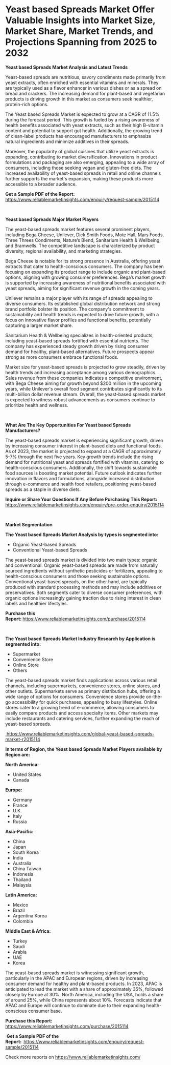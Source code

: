 <p><h1>Yeast based Spreads Market Offer Valuable Insights into Market Size, Market Share, Market Trends, and Projections Spanning from 2025 to 2032</h1></p><p><strong>Yeast based Spreads Market Analysis and Latest Trends</strong></p>
<p><p>Yeast-based spreads are nutritious, savory condiments made primarily from yeast extracts, often enriched with essential vitamins and minerals. They are typically used as a flavor enhancer in various dishes or as a spread on bread and crackers. The increasing demand for plant-based and vegetarian products is driving growth in this market as consumers seek healthier, protein-rich options.</p><p>The Yeast based Spreads Market is expected to grow at a CAGR of 11.5% during the forecast period. This growth is fueled by a rising awareness of health benefits associated with yeast extracts, such as their high B-vitamin content and potential to support gut health. Additionally, the growing trend of clean-label products has encouraged manufacturers to emphasize natural ingredients and minimize additives in their spreads.</p><p>Moreover, the popularity of global cuisines that utilize yeast extracts is expanding, contributing to market diversification. Innovations in product formulations and packaging are also emerging, appealing to a wide array of consumers, including those seeking vegan and gluten-free diets. The increased availability of yeast-based spreads in retail and online channels further supports the market's expansion, making these products more accessible to a broader audience.</p></p>
<p><strong>Get a Sample PDF of the Report:&nbsp;</strong> <a href="https://www.reliablemarketinsights.com/enquiry/request-sample/2015114?utm_campaign=2182&utm_medium=2&utm_source=Github&utm_content=ia&utm_term=14022025&utm_id=yeast-based-spreads">https://www.reliablemarketinsights.com/enquiry/request-sample/2015114</a></p>
<p>&nbsp;</p>
<p><strong>Yeast based Spreads Major Market Players</strong></p>
<p><p>The yeast-based spreads market features several prominent players, including Bega Cheese, Unilever, Dick Smith Foods, Mote Hall, Mars Foods, Three Threes Condiments, Nature’s Blend, Sanitarium Health & Wellbeing, and Bramwells. The competitive landscape is characterized by product diversity, regional availability, and marketing strategies.</p><p>Bega Cheese is notable for its strong presence in Australia, offering yeast extracts that cater to health-conscious consumers. The company has been focusing on expanding its product range to include organic and plant-based options, aligning with growing consumer preferences. Bega’s market growth is supported by increasing awareness of nutritional benefits associated with yeast spreads, aiming for significant revenue growth in the coming years.</p><p>Unilever remains a major player with its range of spreads appealing to diverse consumers. Its established global distribution network and strong brand portfolio bolster its position. The company's commitment to sustainability and health trends is expected to drive future growth, with a focus on innovative flavor profiles and functional benefits, potentially capturing a larger market share.</p><p>Sanitarium Health & Wellbeing specializes in health-oriented products, including yeast-based spreads fortified with essential nutrients. The company has experienced steady growth driven by rising consumer demand for healthy, plant-based alternatives. Future prospects appear strong as more consumers embrace functional foods.</p><p>Market size for yeast-based spreads is projected to grow steadily, driven by health trends and increasing acceptance among various demographics. Sales revenue from these companies indicates a competitive environment, with Bega Cheese aiming for growth beyond $200 million in the upcoming years, while Unilever's overall food segment contributes significantly to its multi-billion dollar revenue stream. Overall, the yeast-based spreads market is expected to witness robust advancements as consumers continue to prioritize health and wellness.</p></p>
<p>&nbsp;</p>
<p><strong>What Are The Key Opportunities For Yeast based Spreads Manufacturers?</strong></p>
<p><p>The yeast-based spreads market is experiencing significant growth, driven by increasing consumer interest in plant-based diets and functional foods. As of 2023, the market is projected to expand at a CAGR of approximately 5-7% through the next five years. Key growth trends include the rising demand for nutritional yeast and spreads fortified with vitamins, catering to health-conscious consumers. Additionally, the shift towards sustainable food sources is boosting market potential. Future outlook indicates further innovation in flavors and formulations, alongside increased distribution through e-commerce and health food retailers, positioning yeast-based spreads as a staple in diverse diets.</p></p>
<p><strong>Inquire or Share Your Questions If Any Before Purchasing This Report:</strong> <a href="https://www.reliablemarketinsights.com/enquiry/pre-order-enquiry/2015114?utm_campaign=2182&utm_medium=2&utm_source=Github&utm_content=ia&utm_term=14022025&utm_id=yeast-based-spreads">https://www.reliablemarketinsights.com/enquiry/pre-order-enquiry/2015114</a></p>
<p>&nbsp;</p>
<p><strong>Market Segmentation</strong></p>
<p><strong>The Yeast based Spreads Market Analysis by types is segmented into:</strong></p>
<p><ul><li>Organic Yeast-based Spreads</li><li>Conventional Yeast-based Spreads</li></ul></p>
<p><p>The yeast-based spreads market is divided into two main types: organic and conventional. Organic yeast-based spreads are made from naturally sourced ingredients without synthetic pesticides or fertilizers, appealing to health-conscious consumers and those seeking sustainable options. Conventional yeast-based spreads, on the other hand, are typically produced with standard processing methods and may include additives or preservatives. Both segments cater to diverse consumer preferences, with organic options increasingly gaining traction due to rising interest in clean labels and healthier lifestyles.</p></p>
<p><strong>Purchase this Report:&nbsp;</strong><a href="https://www.reliablemarketinsights.com/purchase/2015114?utm_campaign=2182&utm_medium=2&utm_source=Github&utm_content=ia&utm_term=14022025&utm_id=yeast-based-spreads">https://www.reliablemarketinsights.com/purchase/2015114</a></p>
<p>&nbsp;</p>
<p><strong>The Yeast based Spreads Market Industry Research by Application is segmented into:</strong></p>
<p><ul><li>Supermarket</li><li>Convenience Store</li><li>Online Store</li><li>Others</li></ul></p>
<p><p>The yeast-based spreads market finds applications across various retail channels, including supermarkets, convenience stores, online stores, and other outlets. Supermarkets serve as primary distribution hubs, offering a wide range of options for consumers. Convenience stores provide on-the-go accessibility for quick purchases, appealing to busy lifestyles. Online stores cater to a growing trend of e-commerce, allowing consumers to easily compare products and access specialty items. Other markets may include restaurants and catering services, further expanding the reach of yeast-based spreads.</p></p>
<p><a href="https://www.reliablemarketinsights.com/global-yeast-based-spreads-market-r2015114?utm_campaign=2182&utm_medium=2&utm_source=Github&utm_content=ia&utm_term=14022025&utm_id=yeast-based-spreads">&nbsp;https://www.reliablemarketinsights.com/global-yeast-based-spreads-market-r2015114</a></p>
<p><strong>In terms of Region, the Yeast based Spreads Market Players available by Region are:</strong></p>
<p>
    <p> <strong> North America: </strong>
        <ul>
            <li>United States</li>
            <li>Canada</li>
        </ul>
        </p> 
    <p> <strong> Europe: </strong>
        <ul>
            <li>Germany</li>
            <li>France</li>
            <li>U.K.</li>
            <li>Italy</li>
            <li>Russia</li>
        </ul>
        </p> 
    <p> <strong> Asia-Pacific: </strong>
        <ul>
            <li>China</li>
            <li>Japan</li>
            <li>South Korea</li>
            <li>India</li>
            <li>Australia</li>
            <li>China Taiwan</li>
            <li>Indonesia</li>
            <li>Thailand</li>
            <li>Malaysia</li>
        </ul>
        </p> 
    <p> <strong> Latin America: </strong>
        <ul>
            <li>Mexico</li>
            <li>Brazil</li>
            <li>Argentina Korea</li>
            <li>Colombia</li>
        </ul>
        </p> 
    <p> <strong> Middle East & Africa: </strong>
        <ul>
            <li>Turkey</li>
            <li>Saudi</li>
            <li>Arabia</li>
            <li>UAE</li>
            <li>Korea</li>
        </ul>
    </p>
    </p>
<p><p>The yeast-based spreads market is witnessing significant growth, particularly in the APAC and European regions, driven by increasing consumer demand for healthy and plant-based products. In 2023, APAC is anticipated to lead the market with a share of approximately 35%, followed closely by Europe at 30%. North America, including the USA, holds a share of around 25%, while China represents about 10%. Forecasts indicate that APAC and Europe will continue to dominate due to their expanding health-conscious consumer base.</p></p>
<p><strong>Purchase this Report: </strong><a href="https://www.reliablemarketinsights.com/purchase/2015114?utm_campaign=2182&utm_medium=2&utm_source=Github&utm_content=ia&utm_term=14022025&utm_id=yeast-based-spreads">https://www.reliablemarketinsights.com/purchase/2015114</a></p>
<p>&nbsp;<strong>Get a Sample PDF of the Report:&nbsp;&nbsp;</strong><a href="https://www.reliablemarketinsights.com/enquiry/request-sample/2015114?utm_campaign=2182&utm_medium=2&utm_source=Github&utm_content=ia&utm_term=14022025&utm_id=yeast-based-spreads">https://www.reliablemarketinsights.com/enquiry/request-sample/2015114</a></p>
<p><strong></strong></p>
<p>Check more reports on <a href="https://www.reliablemarketinsights.com/?utm_campaign=2182&utm_medium=2&utm_source=Github&utm_content=ia&utm_term=14022025&utm_id=yeast-based-spreads">https://www.reliablemarketinsights.com/</a></p>